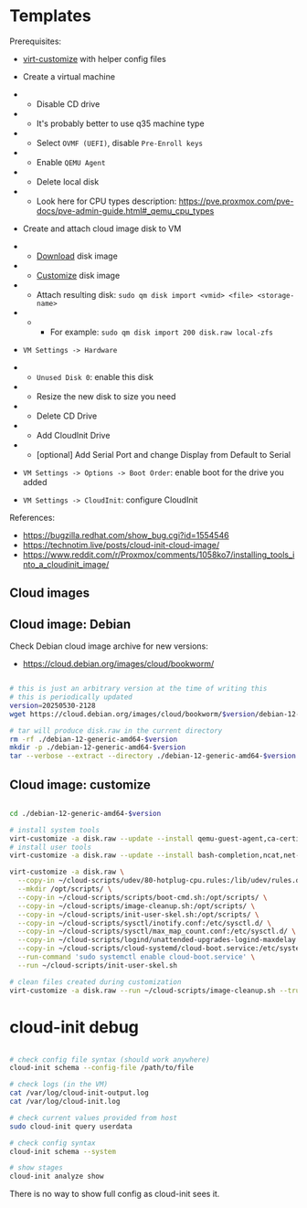 
# Templates

Prerequisites:
- [virt-customize](./virt-customize.md) with helper config files

- Create a virtual machine
- - Disable CD drive
- - It's probably better to use q35 machine type
- - Select `OVMF (UEFI)`, disable `Pre-Enroll keys`
- - Enable `QEMU Agent`
- - Delete local disk
- - Look here for CPU types description: https://pve.proxmox.com/pve-docs/pve-admin-guide.html#_qemu_cpu_types
- Create and attach cloud image disk to VM
- - [Download](#cloud-images) disk image
- - [Customize](#cloud-image-customize) disk image
- - Attach resulting disk: `sudo qm disk import <vmid> <file> <storage-name>`
- - - For example: `sudo qm disk import 200 disk.raw local-zfs`
- `VM Settings -> Hardware`
- - `Unused Disk 0`: enable this disk
- - Resize the new disk to size you need
- - Delete CD Drive
- - Add CloudInit Drive
- - [optional] Add Serial Port and change Display from Default to Serial
- `VM Settings -> Options -> Boot Order`: enable boot for the drive you added
- `VM Settings -> CloudInit`: configure CloudInit

References:
- https://bugzilla.redhat.com/show_bug.cgi?id=1554546
- https://technotim.live/posts/cloud-init-cloud-image/
- https://www.reddit.com/r/Proxmox/comments/1058ko7/installing_tools_into_a_cloudinit_image/

## Cloud images

## Cloud image: Debian

Check Debian cloud image archive for new versions:
- https://cloud.debian.org/images/cloud/bookworm/

```bash

# this is just an arbitrary version at the time of writing this
# this is periodically updated
version=20250530-2128
wget https://cloud.debian.org/images/cloud/bookworm/$version/debian-12-generic-amd64-$version.tar.xz

# tar will produce disk.raw in the current directory
rm -rf ./debian-12-generic-amd64-$version
mkdir -p ./debian-12-generic-amd64-$version
tar --verbose --extract --directory ./debian-12-generic-amd64-$version --file debian-12-generic-amd64-$version.tar.xz

```

## Cloud image: customize

```bash

cd ./debian-12-generic-amd64-$version

# install system tools
virt-customize -a disk.raw --update --install qemu-guest-agent,ca-certificates,apt-transport-https,gnupg,lsb-release,open-iscsi,nfs-common,cachefilesd,samba,nvme-cli,lsscsi
# install user tools
virt-customize -a disk.raw --update --install bash-completion,ncat,net-tools,iperf3,fio,curl,htop,dnsutils,iotop,sysstat,git,make

virt-customize -a disk.raw \
  --copy-in ~/cloud-scripts/udev/80-hotplug-cpu.rules:/lib/udev/rules.d/ \
  --mkdir /opt/scripts/ \
  --copy-in ~/cloud-scripts/scripts/boot-cmd.sh:/opt/scripts/ \
  --copy-in ~/cloud-scripts/image-cleanup.sh:/opt/scripts/ \
  --copy-in ~/cloud-scripts/init-user-skel.sh:/opt/scripts/ \
  --copy-in ~/cloud-scripts/sysctl/inotify.conf:/etc/sysctl.d/ \
  --copy-in ~/cloud-scripts/sysctl/max_map_count.conf:/etc/sysctl.d/ \
  --copy-in ~/cloud-scripts/logind/unattended-upgrades-logind-maxdelay.conf:/usr/lib/systemd/logind.conf.d/ \
  --copy-in ~/cloud-scripts/cloud-systemd/cloud-boot.service:/etc/systemd/system/ \
  --run-command 'sudo systemctl enable cloud-boot.service' \
  --run ~/cloud-scripts/init-user-skel.sh

# clean files created during customization
virt-customize -a disk.raw --run ~/cloud-scripts/image-cleanup.sh --truncate /etc/hostname --truncate /etc/machine-id

```

# cloud-init debug

```bash

# check config file syntax (should work anywhere)
cloud-init schema --config-file /path/to/file

# check logs (in the VM)
cat /var/log/cloud-init-output.log
cat /var/log/cloud-init.log

# check current values provided from host
sudo cloud-init query userdata

# check config syntax
cloud-init schema --system

# show stages
cloud-init analyze show

```

There is no way to show full config as cloud-init sees it.
